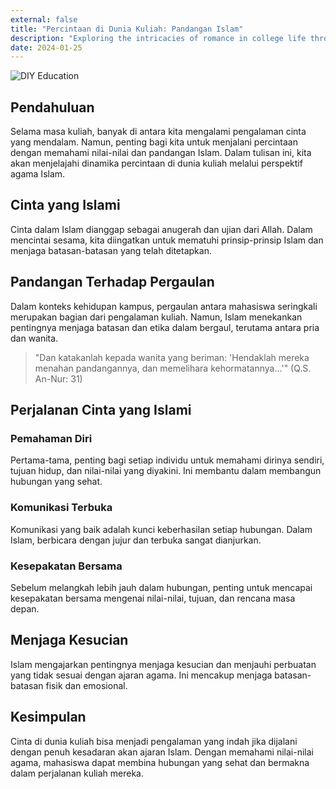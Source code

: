 ```yaml
---
external: false
title: "Percintaan di Dunia Kuliah: Pandangan Islam"
description: "Exploring the intricacies of romance in college life through the lens of Islamic teachings."
date: 2024-01-25
---
```



![DIY Education](/images/cinta.jpeg)
## Pendahuluan

Selama masa kuliah, banyak di antara kita mengalami pengalaman cinta yang mendalam. Namun, penting bagi kita untuk menjalani percintaan dengan memahami nilai-nilai dan pandangan Islam. Dalam tulisan ini, kita akan menjelajahi dinamika percintaan di dunia kuliah melalui perspektif agama Islam.

## Cinta yang Islami

Cinta dalam Islam dianggap sebagai anugerah dan ujian dari Allah. Dalam mencintai sesama, kita diingatkan untuk mematuhi prinsip-prinsip Islam dan menjaga batasan-batasan yang telah ditetapkan.

## Pandangan Terhadap Pergaulan

Dalam konteks kehidupan kampus, pergaulan antara mahasiswa seringkali merupakan bagian dari pengalaman kuliah. Namun, Islam menekankan pentingnya menjaga batasan dan etika dalam bergaul, terutama antara pria dan wanita.

> "Dan katakanlah kepada wanita yang beriman: 'Hendaklah mereka menahan pandangannya, dan memelihara kehormatannya...'" (Q.S. An-Nur: 31)

## Perjalanan Cinta yang Islami

### Pemahaman Diri

Pertama-tama, penting bagi setiap individu untuk memahami dirinya sendiri, tujuan hidup, dan nilai-nilai yang diyakini. Ini membantu dalam membangun hubungan yang sehat.

### Komunikasi Terbuka

Komunikasi yang baik adalah kunci keberhasilan setiap hubungan. Dalam Islam, berbicara dengan jujur dan terbuka sangat dianjurkan.

### Kesepakatan Bersama

Sebelum melangkah lebih jauh dalam hubungan, penting untuk mencapai kesepakatan bersama mengenai nilai-nilai, tujuan, dan rencana masa depan.

## Menjaga Kesucian

Islam mengajarkan pentingnya menjaga kesucian dan menjauhi perbuatan yang tidak sesuai dengan ajaran agama. Ini mencakup menjaga batasan-batasan fisik dan emosional.

## Kesimpulan

Cinta di dunia kuliah bisa menjadi pengalaman yang indah jika dijalani dengan penuh kesadaran akan ajaran Islam. Dengan memahami nilai-nilai agama, mahasiswa dapat membina hubungan yang sehat dan bermakna dalam perjalanan kuliah mereka.
